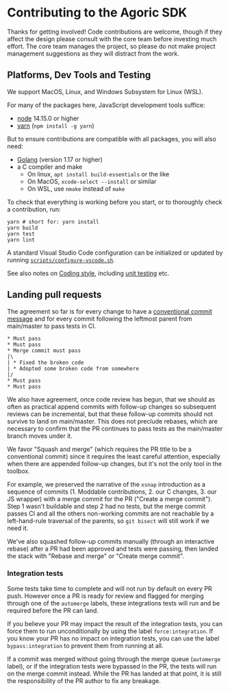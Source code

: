 # Contributing to the Agoric SDK

Thanks for getting involved! Code contributions are welcome, though if they affect the design please consult with the core team before investing much effort. The core team manages the project, so please do not make project management suggestions as they will distract from the work.

## Platforms, Dev Tools and Testing

We support MacOS, Linux, and Windows Subsystem for Linux (WSL).

For many of the packages here, JavaScript development tools suffice:

 - [node](https://nodejs.org/) 14.15.0 or higher
 - [yarn](https://classic.yarnpkg.com/en/docs/install) (`npm install -g yarn`)

But to ensure contributions are compatible with all packages, you will
also need:

 - [Golang](https://golang.org/doc/install) (version 1.17 or higher)
 - a C compiler and make
   - On linux, `apt install build-essentials` or the like
   - On MacOS, `xcode-select --install` or similar
   - On WSL, use `nmake` instead of `make`

To check that everything is working before you start, or
to thoroughly check a contribution, run:

```
yarn # short for: yarn install
yarn build
yarn test
yarn lint
```

A standard Visual Studio Code configuration can be initialized or updated by
running [`scripts/configure-vscode.sh`](scripts/configure-vscode.sh).

See also notes on [Coding
style](https://github.com/Agoric/agoric-sdk/wiki/Coding-Style),
including [unit
testing](https://github.com/Agoric/agoric-sdk/wiki/agoric-sdk-unit-testing)
etc.

## Landing pull requests

The agreement so far is for every change to have a [conventional commit
message][CC] and for every commit following the leftmost parent from
main/master to pass tests in CI.

```
* Must pass
* Must pass
* Merge commit must pass
|\
| * Fixed the broken code
| * Adopted some broken code from somewhere
|/
* Must pass
* Must pass
```

We also have agreement, once code review has begun, that we should as often as
practical append commits with follow-up changes so subsequent reviews can be
incremental, but that these follow-up commits should not survive to land on
main/master.
This does not preclude rebases, which are necessary to confirm that the PR
continues to pass tests as the main/master branch moves under it.

We favor "Squash and merge" (which requires the PR title to be a conventional
commit) since it requires the least careful attention, especially when there
are appended follow-up changes, but it's not the only tool in the toolbox.

For example, we preserved the narrative of the `xsnap` introduction as a
sequence of commits (1. Moddable contributions, 2. our C changes, 3. our JS
wrapper) with a merge commit for the PR ("Create a merge commit"). Step 1
wasn't buildable and step 2 had no tests, but the merge commit passes CI and
all the others non-working commits are not reachable by a left-hand-rule
traversal of the parents, so `git bisect` will still work if we need it.

We've also squashed follow-up commits manually (through an interactive rebase)
after a PR had been approved and tests were passing, then landed the stack with
"Rebase and merge" or "Create merge commit".

[CC]: https://www.conventionalcommits.org/en/v1.0.0/

### Integration tests

Some tests take time to complete and will not run by default on every PR push.
However once a PR is ready for review and flagged for merging through one of
the `automerge` labels, these integrations tests will run and be required
before the PR can land.

If you believe your PR may impact the result of the integration tests, you can
force them to run unconditionally by using the label `force:integration`. If
you know your PR has no impact on integration tests, you can use the label
`bypass:integration` to prevent them from running at all.

If a commit was merged without going through the merge queue (`automerge`
label), or if the integration tests were bypassed in the PR, the tests will
run on the merge commit instead. While the PR has landed at that point, it is
still the responsibility of the PR author to fix any breakage.
